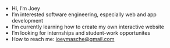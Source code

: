 - Hi, I’m Joey
- I’m interested software engineering, especially web and app development
- I’m currently learning how to create my own interactive website
- I’m looking for internships and student-work opportunites
- How to reach me: joeymasche@gmail.com

<!---
asch89/asch89 is a ✨ special ✨ repository because its `README.md` (this file) appears on your GitHub profile.
You can click the Preview link to take a look at your changes.
--->
